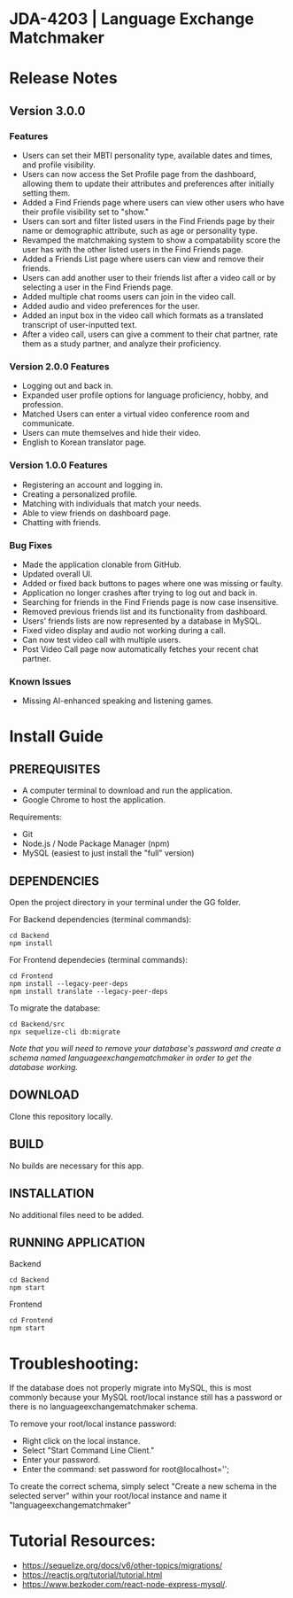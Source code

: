 # JDA-4203 | Language Exchange Matchmaker

# Release Notes
## Version 3.0.0
### Features
* Users can set their MBTI personality type, available dates and times, and profile visibility.
* Users can now access the Set Profile page from the dashboard, allowing them to update their attributes and preferences after initially setting them.
* Added a Find Friends page where users can view other users who have their profile visibility set to "show."
* Users can sort and filter listed users in the Find Friends page by their name or demographic attribute, such as age or personality type.
* Revamped the matchmaking system to show a compatability score the user has with the other listed users in the Find Friends page.
* Added a Friends List page where users can view and remove their friends.
* Users can add another user to their friends list after a video call or by selecting a user in the Find Friends page.
* Added multiple chat rooms users can join in the video call.
* Added audio and video preferences for the user.
* Added an input box in the video call which formats as a translated transcript of user-inputted text.
* After a video call, users can give a comment to their chat partner, rate them as a study partner, and analyze their proficiency.
### Version 2.0.0 Features
* Logging out and back in.
* Expanded user profile options for language proficiency, hobby, and profession.
* Matched Users can enter a virtual video conference room and communicate.
* Users can mute themselves and hide their video.
* English to Korean translator page.
### Version 1.0.0 Features
* Registering an account and logging in.
* Creating a personalized profile.
* Matching with individuals that match your needs.
* Able to view friends on dashboard page.
* Chatting with friends.
### Bug Fixes
* Made the application clonable from GitHub.
* Updated overall UI.
* Added or fixed back buttons to pages where one was missing or faulty.
* Application no longer crashes after trying to log out and back in.
* Searching for friends in the Find Friends page is now case insensitive.
* Removed previous friends list and its functionality from dashboard.
* Users' friends lists are now represented by a database in MySQL.
* Fixed video display and audio not working during a call.
* Can now test video call with multiple users.
* Post Video Call page now automatically fetches your recent chat partner.
### Known Issues
* Missing AI-enhanced speaking and listening games.

# Install Guide
## PREREQUISITES 
* A computer terminal to download and run the application.
* Google Chrome to host the application.

Requirements:
* Git
* Node.js / Node Package Manager (npm)
* MySQL (easiest to just install the "full" version)

## DEPENDENCIES 
Open the project directory in your terminal under the GG folder.

For Backend dependencies (terminal commands): 

    cd Backend
    npm install

For Frontend dependecies (terminal commands): 

    cd Frontend 
    npm install --legacy-peer-deps
    npm install translate --legacy-peer-deps

To migrate the database:

    cd Backend/src 
    npx sequelize-cli db:migrate
*Note that you will need to remove your database's password and create a schema named languageexchangematchmaker in order to get the database working.* 

## DOWNLOAD
Clone this repository locally.

## BUILD 
No builds are necessary for this app.

## INSTALLATION 
No additional files need to be added.

## RUNNING APPLICATION
Backend

    cd Backend 
    npm start

Frontend

    cd Frontend
    npm start

# Troubleshooting: 
If the database does not properly migrate into MySQL, this is most commonly because your MySQL root/local instance still has a password or there is no languageexchangematchmaker schema.

To remove your root/local instance password:
* Right click on the local instance.
* Select "Start Command Line Client."
* Enter your password.
* Enter the command: set password for root@localhost='';

To create the correct schema, simply select "Create a new schema in the selected server" within your root/local instance and name it "languageexchangematchmaker"

# Tutorial Resources: 
* https://sequelize.org/docs/v6/other-topics/migrations/ 
* https://reactjs.org/tutorial/tutorial.html 
* https://www.bezkoder.com/react-node-express-mysql/. 
